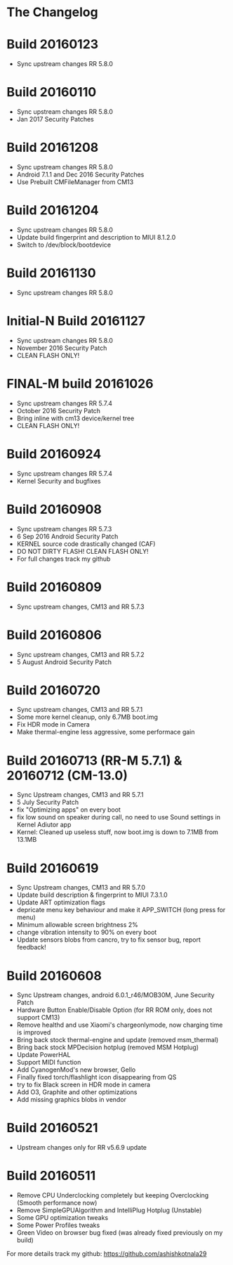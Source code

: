 # The Changelog


# Build 20160123

- Sync upstream changes RR 5.8.0

# Build 20160110

- Sync upstream changes RR 5.8.0
- Jan 2017 Security Patches

# Build 20161208

- Sync upstream changes RR 5.8.0
- Android 7.1.1 and Dec 2016 Security Patches
- Use Prebuilt CMFileManager from CM13

# Build 20161204

- Sync upstream changes RR 5.8.0
- Update build fingerprint and description to MIUI 8.1.2.0
- Switch to /dev/block/bootdevice

# Build 20161130

- Sync upstream changes RR 5.8.0

# Initial-N Build 20161127

- Sync upstream changes RR 5.8.0
- November 2016 Security Patch
- CLEAN FLASH ONLY!

# FINAL-M build 20161026

- Sync upstream changes RR 5.7.4
- October 2016 Security Patch
- Bring inline with cm13 device/kernel tree
- CLEAN FLASH ONLY!

# Build 20160924

- Sync upstream changes RR 5.7.4
- Kernel Security and bugfixes

# Build 20160908

- Sync upstream changes RR 5.7.3
- 6 Sep 2016 Android Security Patch
- KERNEL source code drastically changed (CAF)
- DO NOT DIRTY FLASH! CLEAN FLASH ONLY!
- For full changes track my github

# Build 20160809

- Sync upstream changes, CM13 and RR 5.7.3

# Build 20160806

- Sync upstream changes, CM13 and RR 5.7.2
- 5 August Android Security Patch

# Build 20160720

- Sync upstream changes, CM13 and RR 5.7.1
- Some more kernel cleanup, only 6.7MB boot.img
- Fix HDR mode in Camera
- Make thermal-engine less aggressive, some performace gain

# Build 20160713 (RR-M 5.7.1) & 20160712 (CM-13.0)

- Sync Upstream changes, CM13 and RR 5.7.1
- 5 July Security Patch
- fix "Optimizing apps" on every boot
- fix low sound on speaker during call, no need to use Sound settings in Kernel Adiutor app
- Kernel: Cleaned up useless stuff, now boot.img is down to 7.1MB from 13.1MB

# Build 20160619

- Sync Upstream changes, CM13 and RR 5.7.0
- Update build description & fingerprint to MIUI 7.3.1.0
- Update ART optimization flags
- depricate menu key behaviour and make it APP_SWITCH (long press for menu)
- Minimum allowable screen brightness 2%
- change vibration intensity to 90% on every boot
- Update sensors blobs from cancro, try to fix sensor bug, report feedback!

# Build 20160608

- Sync Upstream changes, android 6.0.1_r46/MOB30M, June Security Patch
- Hardware Button Enable/Disable Option (for RR ROM only, does not support CM13)
- Remove healthd and use Xiaomi's chargeonlymode, now charging time is improved
- Bring back stock thermal-engine and update (removed msm_thermal)
- Bring back stock MPDecision hotplug (removed MSM Hotplug)
- Update PowerHAL
- Support MIDI function
- Add CyanogenMod's new browser, Gello
- Finally fixed torch/flashlight icon disappearing from QS
- try to fix Black screen in HDR mode in camera
- Add O3, Graphite and other optimizations
- Add missing graphics blobs in vendor

# Build 20160521

- Upstream changes only for RR v5.6.9 update

# Build 20160511

- Remove CPU Underclocking completely but keeping Overclocking (Smooth performance now)
- Remove SimpleGPUAlgorithm and IntelliPlug Hotplug (Unstable)
- Some GPU optimization tweaks
- Some Power Profiles tweaks
- Green Video on browser bug fixed (was already fixed previously on my build)

For more details track my github: https://github.com/ashishkotnala29
